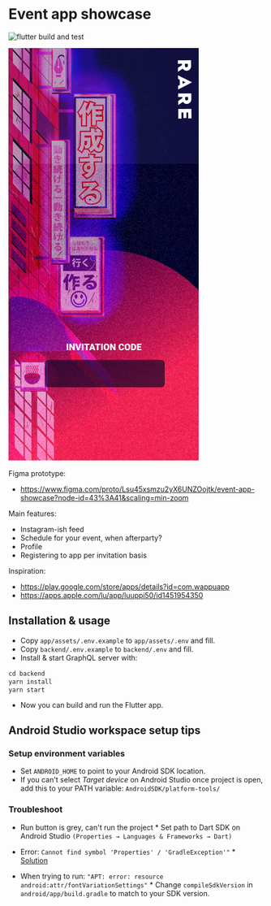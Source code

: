 # Event app showcase

![flutter build and test](https://github.com/rareagency/event-app-showcase/workflows/flutter%20build%20and%20test/badge.svg)

![](./landing.png)

Figma prototype:

- https://www.figma.com/proto/Lsu45xsmzu2yX6UNZOojtk/event-app-showcase?node-id=43%3A41&scaling=min-zoom

Main features:

- Instagram-ish feed
- Schedule for your event, when afterparty?
- Profile
- Registering to app per invitation basis

Inspiration:

- https://play.google.com/store/apps/details?id=com.wappuapp
- https://apps.apple.com/lu/app/luuppi50/id1451954350

## Installation & usage

- Copy `app/assets/.env.example` to `app/assets/.env` and fill.
- Copy `backend/.env.example` to `backend/.env` and fill.
- Install & start GraphQL server with:

```
cd backend
yarn install
yarn start
```

- Now you can build and run the Flutter app.

## Android Studio workspace setup tips

### Setup environment variables

- Set `ANDROID_HOME` to point to your Android SDK location.
- If you can't select _Target device_ on Android Studio once project is open, add this to your PATH variable: `AndroidSDK/platform-tools/`

### Troubleshoot

- Run button is grey, can't run the project \* Set path to Dart SDK on Android Studio `(Properties → Languages & Frameworks → Dart)`

- Error: `Cannot find symbol 'Properties' / 'GradleException'"` \* [Solution](https://github.com/flutter/flutter/issues/29608#issuecomment-548649907)

- When trying to run: `"APT: error: resource android:attr/fontVariationSettings"` \* Change `compileSdkVersion` in `android/app/build.gradle` to match to your SDK version.
